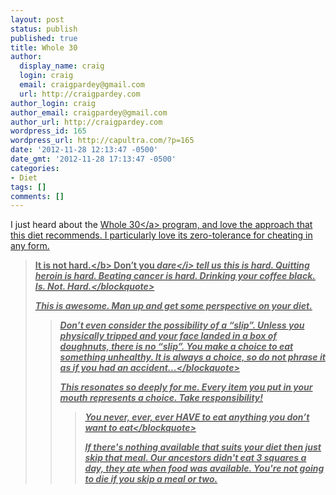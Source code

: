 ```yaml
---
layout: post
status: publish
published: true
title: Whole 30
author:
  display_name: craig
  login: craig
  email: craigpardey@gmail.com
  url: http://craigpardey.com
author_login: craig
author_email: craigpardey@gmail.com
author_url: http://craigpardey.com
wordpress_id: 165
wordpress_url: http://capultra.com/?p=165
date: '2012-11-28 12:13:47 -0500'
date_gmt: '2012-11-28 17:13:47 -0500'
categories:
- Diet
tags: []
comments: []
---
```

<p>I just heard about the <a href="http:&#47;&#47;whole9life.com&#47;2012&#47;08&#47;the-whole30-program&#47;">Whole 30<&#47;a> program, and love the approach that this diet recommends.  I particularly love its zero-tolerance for cheating in any form.</p>
<blockquote><p><b>It is not hard.<&#47;b> Don&rsquo;t you <i>dare<&#47;i> tell us this is hard. Quitting heroin is hard. Beating cancer is hard. Drinking your coffee black. Is. Not. Hard.<&#47;blockquote></p>
<p>This is awesome. Man up and get some perspective on your diet.</p>
<blockquote><p>Don&rsquo;t even consider the possibility of a &ldquo;slip&rdquo;. Unless you physically tripped and your face landed in a box of doughnuts, there is no &ldquo;slip&rdquo;. You make a choice to eat something unhealthy. It is always a choice, so do not phrase it as if you had an accident...<&#47;blockquote></p>
<p>This resonates so deeply for me.  Every item you put in your mouth represents a choice. Take responsibility!</p>
<blockquote><p>You never, ever, ever HAVE to eat anything you don&rsquo;t want to eat<&#47;blockquote></p>
<p>If there's nothing available that suits your diet then just skip that meal.  Our ancestors didn't eat 3 squares a day, they ate when food was available.  You're not going to die if you skip a meal or two.</p>
